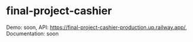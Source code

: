 # final-project-cashier

Demo: soon,
API: https://final-project-cashier-production.up.railway.app/,
Documentation: soon
